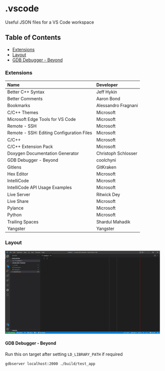 # .vscode

Useful JSON files for a VS Code workspace

## Table of Contents

* [Extensions](#extensions)
* [Layout](#layout)
* [GDB Debugger - Beyond](#gdb-debugger---beyond)

### Extensions

| Name | Developer |
|:-|:-|
| Better C++ Syntax | Jeff Hykin |
| Better Comments | Aaron Bond |
| Bookmarks | Alessandro Fragnani |
| C/C++ Themes | Microsoft |
| Microsoft Edge Tools for VS Code | Microsoft |
| Remote - SSH | Microsoft |
| Remote - SSH: Editing Configuration Files | Microsoft |
| C/C++ | Microsoft |
| C/C++ Extension Pack | Microsoft |
| Doxygen Documentation Generator | Christoph Schlosser |
| GDB Debugger - Beyond | coolchyni |
| Gitlens | GitKraken |
| Hex Editor | Microsoft |
| IntelliCode | Microsoft |
| IntelliCode API Usage Examples | Microsoft |
| Live Server | Ritwick Dey |
| Live Share | Microsoft |
| Pylance | Microsoft |
| Python | Microsoft |
| Trailing Spaces | Shardul Mahadik |
| Yangster | Yangster |

### Layout

![Workspace Layout](images/layout.jpg)

#### GDB Debugger - Beyond

Run this on target after setting `LD_LIBRARY_PATH` if required

```bash
gdbserver localhost:2000 ./build/test_app
```
